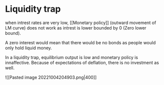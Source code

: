 # Liquidity trap
when intrest rates are very low, [[Monetary policy]] (outward movement of LM curve) does not work as intrest is lower bounded by 0 (Zero lower bound).

A zero interest would mean that there would be no bonds as people would only hold liquid money.

In a liquidity trap, equilibrium output is low and monetary policy is innaffective. Because of expectations of deflation, there is no investment as well.

![[Pasted image 20221004204903.png|400]]